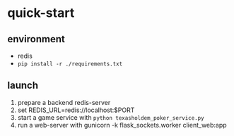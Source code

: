 # quick-start

## environment

- redis
- `pip install -r ./requirements.txt`

## launch
1. prepare a backend redis-server 
2. set REDIS_URL=redis://localhost:$PORT
3. start a game service with `python texasholdem_poker_service.py`
4. run a web-server with gunicorn -k flask_sockets.worker client_web:app
